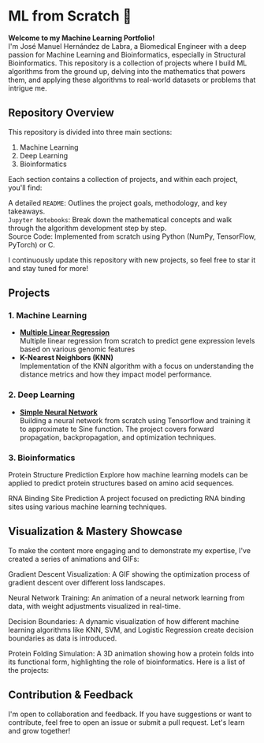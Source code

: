 # ML from Scratch 🚀

**Welcome to my Machine Learning Portfolio!**  
I'm José Manuel Hernández de Labra, a Biomedical Engineer with a deep passion for Machine Learning and Bioinformatics, especially in Structural Bioinformatics. This repository is a collection of projects where I build ML algorithms from the ground up, delving into the mathematics that powers them, and applying these algorithms to real-world datasets or problems that intrigue me.

## Repository Overview
This repository is divided into three main sections:

1. Machine Learning
2. Deep Learning
3. Bioinformatics  

Each section contains a collection of projects, and within each project, you'll find:

A detailed `README`: Outlines the project goals, methodology, and key takeaways.  
`Jupyter Notebooks`: Break down the mathematical concepts and walk through the algorithm development step by step.  
Source Code: Implemented from scratch using Python (NumPy, TensorFlow, PyTorch) or C.  

I continuously update this repository with new projects, so feel free to star it and stay tuned for more!


## Projects
### 1. Machine Learning

- **[Multiple Linear Regression](Machine%20Learning/Multiple%20Linear%20Regression/)**  
Multiple linear regression from scratch to predict gene expression levels based on various genomic features
- **K-Nearest Neighbors (KNN)**  
Implementation of the KNN algorithm with a focus on understanding the distance metrics and how they impact model performance.

### 2. Deep Learning
- **[Simple Neural Network](Deep%20Learning/Neural%20Network/)**  
Building a neural network from scratch using Tensorflow and training it to approximate te Sine function. The project covers forward propagation, backpropagation, and optimization techniques.


### 3. Bioinformatics
Protein Structure Prediction
Explore how machine learning models can be applied to predict protein structures based on amino acid sequences.

RNA Binding Site Prediction
A project focused on predicting RNA binding sites using various machine learning techniques.

## Visualization & Mastery Showcase
To make the content more engaging and to demonstrate my expertise, I've created a series of animations and GIFs:

Gradient Descent Visualization: A GIF showing the optimization process of gradient descent over different loss landscapes.

Neural Network Training: An animation of a neural network learning from data, with weight adjustments visualized in real-time.

Decision Boundaries: A dynamic visualization of how different machine learning algorithms like KNN, SVM, and Logistic Regression create decision boundaries as data is introduced.

Protein Folding Simulation: A 3D animation showing how a protein folds into its functional form, highlighting the role of bioinformatics.
Here is a list of the projects:


## Contribution & Feedback
I'm open to collaboration and feedback. If you have suggestions or want to contribute, feel free to open an issue or submit a pull request. Let's learn and grow together!



